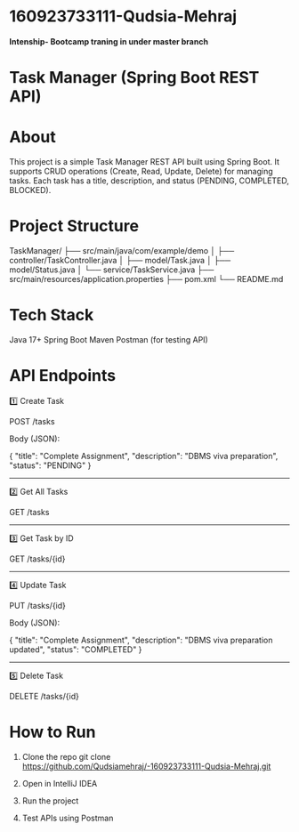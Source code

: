 # 160923733111-Qudsia-Mehraj
#### Intenship- Bootcamp traning in under master branch 

# Task Manager (Spring Boot REST API)

# About

This project is a simple Task Manager REST API built using Spring Boot.
It supports CRUD operations (Create, Read, Update, Delete) for managing tasks.
Each task has a title, description, and status (PENDING, COMPLETED, BLOCKED).

# Project Structure

TaskManager/
 ├── src/main/java/com/example/demo
 │    ├── controller/TaskController.java
 │    ├── model/Task.java
 │    ├── model/Status.java
 │    └── service/TaskService.java
 ├── src/main/resources/application.properties
 ├── pom.xml
 └── README.md

# Tech Stack

Java 17+
Spring Boot
Maven
Postman (for testing API)


# API Endpoints

1️⃣ Create Task

POST /tasks

Body (JSON):

{
  "title": "Complete Assignment",
  "description": "DBMS viva preparation",
  "status": "PENDING"
}


---

2️⃣ Get All Tasks

GET /tasks


---

3️⃣ Get Task by ID

GET /tasks/{id}


---

4️⃣ Update Task

PUT /tasks/{id}

Body (JSON):

{
  "title": "Complete Assignment",
  "description": "DBMS viva preparation updated",
  "status": "COMPLETED"
}


---

5️⃣ Delete Task

DELETE /tasks/{id}


# How to Run

1. Clone the repo
git clone https://github.com/Qudsiamehraj/-160923733111-Qudsia-Mehraj.git

2. Open in IntelliJ IDEA

3. Run the project


4. Test APIs using Postman






